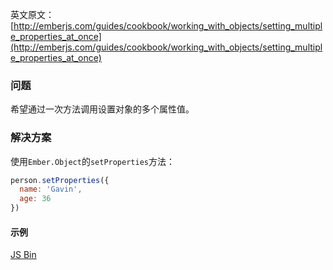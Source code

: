 英文原文：[http://emberjs.com/guides/cookbook/working_with_objects/setting_multiple_properties_at_once](http://emberjs.com/guides/cookbook/working_with_objects/setting_multiple_properties_at_once)

### 问题

希望通过一次方法调用设置对象的多个属性值。

### 解决方案

使用`Ember.Object`的`setProperties`方法：

```js
person.setProperties({
  name: 'Gavin',
  age: 36
})
```

#### 示例

<a class="jsbin-embed" href="http://emberjs.jsbin.com/uPaPEcO/2/edit?js,output">JS Bin</a>

